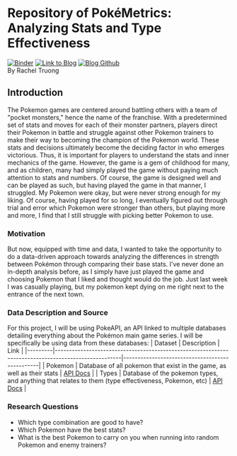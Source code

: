 # Repository of PokéMetrics: Analyzing Stats and Type Effectiveness 
[![Binder](https://mybinder.org/badge_logo.svg)](https://mybinder.org/v2/gh/raeTruong/DH140-Final-Project/HEAD) 
[![Link to Blog](https://badgen.net/badge/blog/website/yellow?icon=chrome)](https://raetruong.github.io/DH140-Final-Project-Blog/posts/pokemon_analysis.html) 
[![Blog Github](https://badgen.net/badge/blog/github/black?icon=github)](https://github.com/raeTruong/DH140-Final-Project-Blog)  
By Rachel Truong  

## Introduction
The Pokemon games are centered around battling others with a team of "pocket monsters," hence the name of the franchise. With a predetermined set of stats and moves for each of their monster partners, players direct their Pokemon in battle and struggle against other Pokemon trainers to make their way to becoming the champion of the Pokemon world. These stats and decisions ultimately become the deciding factor in who emerges victorious. Thus, it is important for players to understand the stats and inner mechanics of the game. However, the game is a gem of childhood for many, and as children, many had simply played the game without paying much attention to stats and numbers. Of course, the game is designed well and can be played as such, but having played the game in that manner, I struggled. My Pokemon were okay, but were never strong enough for my liking. Of course, having played for so long, I eventually figured out through trial and error which Pokemon were stronger than others, but playing more and more, I find that I still struggle with picking better Pokemon to use. 

### Motivation 
But now, equipped with time and data, I wanted to take the opportunity to do a data-driven approach towards analyzing the differences in strength between Pokémon through comparing their base stats. I've never done an in-depth analysis before, as I simply have just played the game and choosing Pokemon that I liked and thought would do the job. Just last week I was casually playing, but my pokemon kept dying on me right next to the entrance of the next town.

### Data Description and Source
For this project, I will be using PokeAPI, an API linked to multiple databases detailing everything about the Pokémon main game series. I will be specifically be using data from these databases: 
| Dataset | Description                                                                                         | Link                                           |
|---------|-----------------------------------------------------------------------------------------------------|------------------------------------------------|
| Pokemon | Database of all pokemon that exist in the game, as well as their stats                              | [API Docs](https://pokeapi.co/docs/v2#pokemon) | 
| Types   | Database of the pokemon types, and anything that relates to them (type effectiveness, Pokemon, etc) | [API Docs](https://pokeapi.co/docs/v2#types)   |

### Research Questions 
- Which type combination are good to have?
- Which Pokemon have the best stats?  
- What is the best Pokemon to carry on you when running into random Pokemon and enemy trainers?